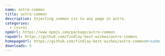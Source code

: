 ```yaml
---
name: astro-common
title: astro-common
description: Injecting common css to any page in astro.
categories:
  - css+ui
npmUrl: https://www.npmjs.com/package/astro-common
repoUrl: https://github.com/findlay-best-wishes/astro-common
homepageUrl: https://github.com/findlay-best-wishes/astro-common#readme
downloads: 5
---
```

